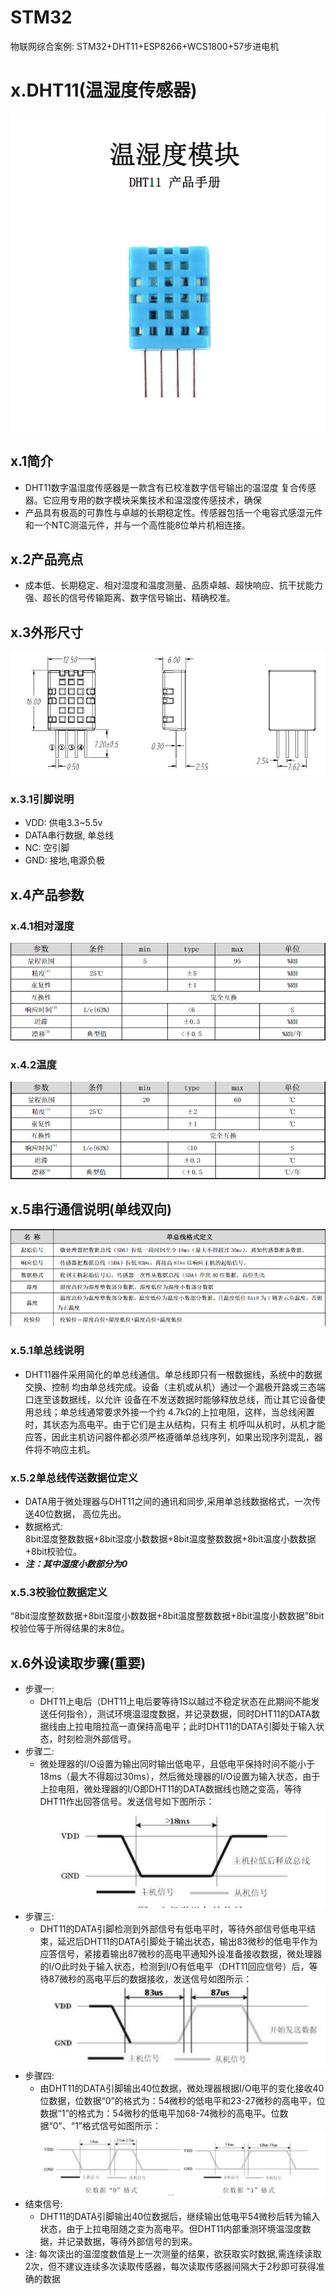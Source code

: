 # STM32
物联网综合案例: STM32+DHT11+ESP8266+WCS1800+57步进电机


# x.DHT11(温湿度传感器)
![DHT11](.\data\DHT11.png "DHT11")
## x.1简介
- DHT11数字温湿度传感器是一款含有已校准数字信号输出的温湿度
复合传感器。它应用专用的数字模块采集技术和温湿度传感技术，确保
- 产品具有极高的可靠性与卓越的长期稳定性。传感器包括一个电容式感湿元件和一个NTC测温元件，并与一个高性能8位单片机相连接。
## x.2产品亮点
- 成本低、长期稳定、相对湿度和温度测量、品质卓越、超快响应、抗干扰能力强、超长的信号传输距离、数字信号输出、精确校准。
## x.3外形尺寸
![DHT11外形尺寸](data/DHT11_产品尺寸.png)
### x.3.1引脚说明
- VDD: 供电3.3~5.5v
- DATA串行数据, 单总线
- NC: 空引脚
- GND: 接地,电源负极
## x.4产品参数
### x.4.1相对湿度
![相对湿度性能表](data/DHT11_相对湿度.png)
### x.4.2温度
![温度性能表](data/DHT11_温度性能表.png)
## x.5串行通信说明(单线双向)
![单总线定义格式](data/DHT11_单总线定义格式.png)
### x.5.1单总线说明
- DHT11器件采用简化的单总线通信。单总线即只有一根数据线，系统中的数据交换、控制
均由单总线完成。设备（主机或从机）通过一个漏极开路或三态端口连至该数据线，以允许
设备在不发送数据时能够释放总线，而让其它设备使用总线；单总线通常要求外接一个约
4.7kΩ的上拉电阻，这样，当总线闲置时，其状态为高电平。由于它们是主从结构，只有主
机呼叫从机时，从机才能应答，因此主机访问器件都必须严格遵循单总线序列，如果出现序列混乱，器件将不响应主机。
### x.5.2单总线传送数据位定义
- DATA用于微处理器与DHT11之间的通讯和同步,采用单总线数据格式，一次传送40位数据，
高位先出。
- 数据格式:  
8bit湿度整数数据+8bit湿度小数数据+8bit温度整数数据+8bit温度小数数据+8bit校验位。
- ***注：其中湿度小数部分为0***
### x.5.3校验位数据定义
“8bit湿度整数数据+8bit湿度小数数据+8bit温度整数数据+8bit温度小数数据”8bit校验位等于所得结果的末8位。
## x.6外设读取步骤(重要)
- 步骤一:
  - DHT11上电后（DHT11上电后要等待1S以越过不稳定状态在此期间不能发送任何指令），测试环境温湿度数据，并记录数据，同时DHT11的DATA数据线由上拉电阻拉高一直保持高电平；此时DHT11的DATA引脚处于输入状态，时刻检测外部信号。
- 步骤二:
  - 微处理器的I/O设置为输出同时输出低电平，且低电平保持时间不能小于18ms（最大不得超过30ms），然后微处理器的I/O设置为输入状态，由于上拉电阻，微处理器的I/O即DHT11的DATA数据线也随之变高，等待DHT11作出回答信号。发送信号如下图所示：
  ![主机发送起始信号](data/主机发送起始信号.png)
- 步骤三: 
  - DHT11的DATA引脚检测到外部信号有低电平时，等待外部信号低电平结束，延迟后DHT11的DATA引脚处于输出状态，输出83微秒的低电平作为应答信号，紧接着输出87微秒的高电平通知外设准备接收数据，微处理器的I/O此时处于输入状态，检测到I/O有低电平（DHT11回应信号）后，等待87微秒的高电平后的数据接收，发送信号如图所示：
  ![从机响应信号](data/从机响应信号.png)
- 步骤四:
  - 由DHT11的DATA引脚输出40位数据，微处理器根据I/O电平的变化接收40位数据，位数据“0”的格式为：54微秒的低电平和23-27微秒的高电平，位数据“1”的格式为：54微秒的低电平加68-74微秒的高电平。位数据“0”、“1”格式信号如图所示：
  ![](data/数据格式.png)
- 结束信号:
  - DHT11的DATA引脚输出40位数据后，继续输出低电平54微秒后转为输入状态，由于上拉电阻随之变为高电平。但DHT11内部重测环境温湿度数据，并记录数据，等待外部信号的到来。
- 注: 每次读出的温湿度数值是上一次测量的结果，欲获取实时数据,需连续读取2次，但不建议连续多次读取传感器，每次读取传感器间隔大于2秒即可获得准确的数据